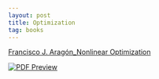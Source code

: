 ```yaml
---
layout: post
title: Optimization
tag: books
---
```



<a href="https://drive.google.com/file/d/1kmoyqtMtDnS2goH_TBU8d3yyi1wVMXB_/view?usp=sharing">Francisco J. Aragón_Nonlinear Optimization</a>


[![PDF Preview](https://media.springernature.com/w316/springer-static/cover-hires/book/978-3-030-11184-7?as=webp)](https://drive.google.com/file/d/1kmoyqtMtDnS2goH_TBU8d3yyi1wVMXB_/view?usp=sharing)



<script src="https://utteranc.es/client.js"
        repo="bachirmath/bachirmath.github.io"
        issue-term="pathname"
        theme="github-dark-orange"
        crossorigin="anonymous"
        async>
</script>
